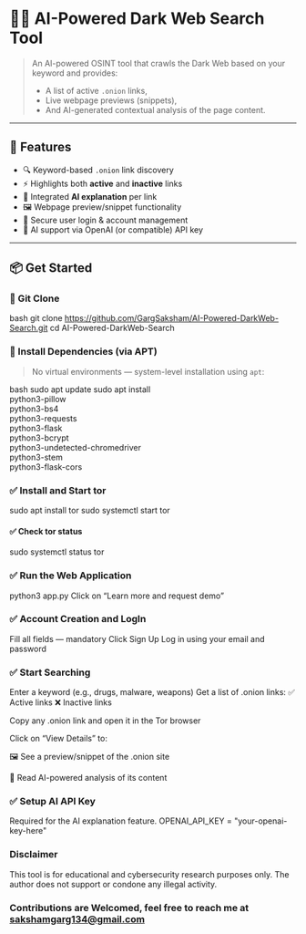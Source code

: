 # 🕵️‍♂️ AI-Powered Dark Web Search Tool

> An AI-powered OSINT tool that crawls the Dark Web based on your keyword and provides:
> - A list of active `.onion` links,
> - Live webpage previews (snippets),
> - And AI-generated contextual analysis of the page content.

---

## 🚀 Features

- 🔍 Keyword-based `.onion` link discovery
- ⚡ Highlights both **active** and **inactive** links
- 🤖 Integrated **AI explanation** per link
- 🖼️ Webpage preview/snippet functionality
- 🔐 Secure user login & account management
- 🧠 AI support via OpenAI (or compatible) API key

---

## 📦 Get Started

### 🔗 Git Clone

bash
git clone https://github.com/GargSaksham/AI-Powered-DarkWeb-Search.git
cd AI-Powered-DarkWeb-Search

### 🧱 Install Dependencies (via APT)

> No virtual environments — system-level installation using `apt`:

bash
sudo apt update
sudo apt install \
python3-pillow \
python3-bs4 \
python3-requests \
python3-flask \
python3-bcrypt \
python3-undetected-chromedriver \
python3-stem \
python3-flask-cors

### ✅ Install and Start tor

sudo apt install tor
sudo systemctl start tor

#### ✅ Check tor status
sudo systemctl status tor

### ✅ Run the Web Application

python3 app.py
Click on “Learn more and request demo”

### ✅ Account Creation and LogIn

Fill all fields — mandatory
Click Sign Up
Log in using your email and password

### ✅ Start Searching
Enter a keyword (e.g., drugs, malware, weapons)
Get a list of .onion links:
✅ Active links
❌ Inactive links

Copy any .onion link and open it in the Tor browser

Click on “View Details” to:

🖼️ See a preview/snippet of the .onion site

🤖 Read AI-powered analysis of its content

### ✅ Setup AI API Key

Required for the AI explanation feature.
OPENAI_API_KEY = "your-openai-key-here"

### Disclaimer
This tool is for educational and cybersecurity research purposes only.
The author does not support or condone any illegal activity.

### Contributions are Welcomed, feel free to reach me at sakshamgarg134@gmail.com
